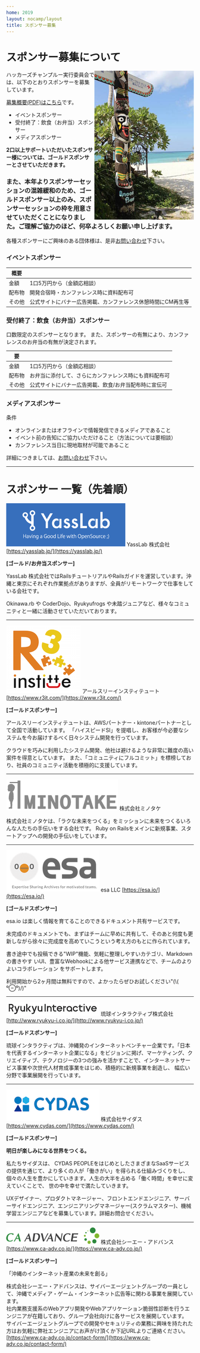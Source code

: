 ```yaml
---
home: 2019
layout: nocamp/layout
title: スポンサー募集
---
```


# スポンサー募集について

<img src="/img/2015/10497446_833368266702301_2058758081536543300_o.jpg" align="right">

ハッカーズチャンプルー実行委員会では、以下のとおりスポンサーを募集しています。

[募集概要(PDF)はこちら](/2019/call4supporters.pdf)です。

* イベントスポンサー
* 受付終了：飲食（お弁当）スポンサー
* メディアスポンサー

**2口以上サポートいただいたスポンサー様については、ゴールドスポンサーとさせていただきます。**

### また、本年よりスポンサーセッションの混雑緩和のため、ゴールドスポンサー以上のみ、スポンサーセッションの枠を用意させていただくことになりました。ご理解ご協力のほど、何卒よろしくお願い申し上げます。

各種スポンサーにご興味のある団体様は、是非[お問い合わせ](https://docs.google.com/forms/d/1MGJ4bVv8hpyXeLjvcGzZDpl838ZGHPA_plLqX_BJSbA/viewform)下さい。


### イベントスポンサー

概要             |                            |
---------------- | -------------------------- |
金額             | 1口5万円から（金額応相談）        |
配布物           | 開発合宿時・カンファレンス時に資料配布可        |
その他           | 公式サイトにバナー広告掲載、カンファレンス休憩時間にCM再生等 |


### 受付終了：飲食（お弁当）スポンサー

口数限定のスポンサーとなります。
また、スポンサーの有無により、カンファレンスのお弁当の有無が決定されます。

要             |                            |
---------------- | -------------------------- |
金額             | 1口5万円から（金額応相談）           |
配布物           | お弁当に添付して、さらにカンファレンス時にも資料配布可        |
その他           | 公式サイトにバナー広告掲載、飲食/お弁当配布時に宣伝可 |


### メディアスポンサー

条件

* オンラインまたはオフラインで情報発信できるメディアであること
* イベント前の告知にご協力いただけること（方法については要相談）
* カンファレンス当日に現地取材が可能であること

詳細につきましては、[お問い合わせ](https://docs.google.com/forms/d/1MGJ4bVv8hpyXeLjvcGzZDpl838ZGHPA_plLqX_BJSbA/viewform)下さい。


-----

# スポンサー 一覧（先着順）

![](/img/2019/yasslab-logo-text.png) YassLab 株式会社 [https://yasslab.jp/](https://yasslab.jp/)

**[ゴールド/お弁当スポンサー]**

YassLab 株式会社ではRailsチュートリアルやRailsガイドを運営しています。沖縄と東京にそれぞれ作業拠点がありますが、全員がリモートワークで仕事をしている会社です。

Okinawa.rb や CoderDojo、Ryukyufrogs や未踏ジュニアなど、様々なコミュニティと一緒に活動させていただいております。

-----

![](/img/2019/r3logo_w200.png) アールスリーインスティテュート [https://www.r3it.com/](https://www.r3it.com/)

**[ゴールドスポンサー]**

アールスリーインスティテュートは、AWSパートナー・kintoneパートナーとして全国で活動しています。
「ハイスピードSI」を提唱し、お客様が今必要なシステムを今お届けするべく日々システム開発を行っています。

クラウドを巧みに利用したシステム開発、他社は避けるような非常に難度の高い案件を得意としています。
また、「コミュニティにフルコミット」を標榜しており、社員のコミュニティ活動を積極的に支援しています。

-----

![](/img/2019/minotake_web300px.gif) 株式会社ミノタケ

株式会社ミノタケは、「ラクな未来をつくる」をミッションに未来をつくるいろんな人たちの手伝いをする会社です。
Ruby on Railsをメインに新規事業、スタートアップへの開発の手伝いをしています。

-----

![](/img/2019/esa-logo.png) esa LLC [https://esa.io/](https://esa.io/)

**[ゴールドスポンサー]**

esa.io は楽しく情報を育てることのできるドキュメント共有サービスです。

未完成のドキュメントでも、まずはチームに早めに共有して、そのあと何度も更新しながら徐々に完成度を高めていこうという考え方のもとに作られています。

書き途中でも投稿できる"WIP"機能、気軽に整理しやすいカテゴリ、Markdownの書きやす
いUI、豊富なWebhookによる他サービス連携などで、チームのよりよいコラボレーション
をサポートします。

利用開始から2ヶ月間は無料ですので、よかったらぜひお試しください"(\\( ⁰⊖⁰)/)"

-----

![](/img/2019/ri-logo.jpg) 琉球インタラクティブ株式会社 [http://www.ryukyu-i.co.jp/](http://www.ryukyu-i.co.jp/)

**[ゴールドスポンサー]**

琉球インタラクティブは、沖縄発のインターネットベンチャー企業です。「日本を代表するインターネット企業になる」をビジョンに掲げ、マーケティング、ク リエイティブ、テクノロジーの3つの強みを活かすことで、インターネットサービス事業や次世代人材育成事業をはじめ、積極的に新規事業を創造し、 幅広い分野で事業展開を行っています。

-----

![](/img/2019/cydaslogo.png) 株式会社サイダス [https://www.cydas.com/](https://www.cydas.com/)

**[ゴールドスポンサー]**

**明日が楽しみになる世界をつくる。**

私たちサイダスは、 CYDAS PEOPLEをはじめとしたさまざまなSaaSサービスの提供を通じて、より多くの人が「働きがい」を得られる仕組みづくりをし、 個々の人生を豊かにしていきます。人生の大半を占める「働く時間」を幸せに変えていくことで、 世の中を幸せで満たしていきます。

UXデザイナー、プロダクトマネージャー、フロントエンドエンジニア、サーバーサイドエンジニア、エンジニアリングマネージャー(スクラムマスター)、機械学習エンジニアなどを募集しています。詳細お問合せください。

-----

![](/img/2019/CAAD_LOGO_fix.png) 株式会社シーエー・アドバンス [https://www.ca-adv.co.jp/](https://www.ca-adv.co.jp/)

**[ゴールドスポンサー]**

「沖縄のインターネット産業の未来を創る」

株式会社シーエー・アドバンスは、サイバーエージェントグループの一員として、沖縄でメディア・ゲーム・インターネット広告等に関わる事業を展開しています。  
社内業務支援系のWebアプリ開発やWebアプリケーション脆弱性診断を行うエンジニアが在籍しており、グループ会社向けに各サービスを展開しています。  
サイバーエージェントグループでの開発やセキュリティの業務に興味を持たれた方はお気軽に弊社エンジニアにお声がけ頂くか下記URLよりご連絡ください。  
[https://www.ca-adv.co.jp/contact-form/](https://www.ca-adv.co.jp/contact-form/)

